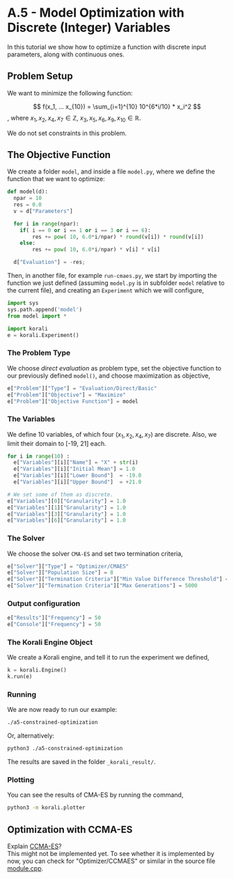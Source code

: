 # A.5 - Model Optimization with Discrete (Integer) Variables

In this tutorial we show how to optimize a function with discrete input parameters,
 along with continuous ones.


## Problem Setup

We want to minimize the following function:

$$ f(x_1, ... x_{10}) = \sum_{i=1}^{10} 10^{6*i/10} * x_i^2 $$ ,
where $x_1, x_2, x_4, x_7 \in \mathbb{Z}$, $x_3, x_5, x_6, x_9, x_{10} \in \mathbb{R}$.

We do not set constraints in this problem. <!-- Maybe as soon as CCMAES is
implemented, we could add constraints? Not sure but this seems to be the point
of CCMAES, in comparison to CMAES. -->


##  The Objective Function
We create a folder `model`, and inside a file `model.py`, where we define the
function that we want to optimize:

```python
def model(d):
  npar = 10
  res = 0.0
  v = d["Parameters"]

  for i in range(npar):
    if( i == 0 or i == 1 or i == 3 or i == 6):
        res += pow( 10, 6.0*i/npar) * round(v[i]) * round(v[i])
    else:
        res += pow( 10, 6.0*i/npar) * v[i] * v[i]

  d["Evaluation"] = -res;
```

Then, in another file, for example `run-cmaes.py`, we start by importing the
function we just defined (assuming `model.py` is in subfolder `model` relative
  to the current file), and creating an `Experiment` which we will configure,

```python
import sys
sys.path.append('model')
from model import *

import korali
e = korali.Experiment()
```

###  The Problem Type
We choose *direct evaluation* as problem type, set the objective function to
our previously defined `model()`, and choose maximization as objective,
```python
e["Problem"]["Type"] = "Evaluation/Direct/Basic"
e["Problem"]["Objective"] = "Maximize"
e["Problem"]["Objective Function"] = model
```

###  The Variables
We define 10 variables, of which four ($x_1, x_2, x_4, x_7$) are discrete. Also,
we limit their domain to [-19, 21] each.
```python
for i in range(10) :
  e["Variables"][i]["Name"] = "X" + str(i)
  e["Variables"][i]["Initial Mean"] = 1.0
  e["Variables"][i]["Lower Bound"]  = -19.0
  e["Variables"][i]["Upper Bound"]  = +21.0

# We set some of them as discrete.
e["Variables"][0]["Granularity"] = 1.0
e["Variables"][1]["Granularity"] = 1.0
e["Variables"][3]["Granularity"] = 1.0
e["Variables"][6]["Granularity"] = 1.0
```

###  The Solver
We choose the solver `CMA-ES` and set two termination criteria,
```python
e["Solver"]["Type"] = "Optimizer/CMAES"
e["Solver"]["Population Size"] = 8
e["Solver"]["Termination Criteria"]["Min Value Difference Threshold"] = 1e-9
e["Solver"]["Termination Criteria"]["Max Generations"] = 5000
```

### Output configuration

```python
e["Results"]["Frequency"] = 50
e["Console"]["Frequency"] = 50
```

###  The Korali Engine Object
We create a Korali engine, and tell it to run the experiment we defined,

```python
k = korali.Engine()
k.run(e)
```


###  Running

We are now ready to run our example:

```bash
./a5-constrained-optimization
```

Or, alternatively:

```bash
python3 ./a5-constrained-optimization
```

The results are saved in the folder `_korali_result/`.

###  Plotting

You can see the results of CMA-ES by running the command,
```sh
python3 -m korali.plotter
```


## Optimization with CCMA-ES

Explain [CCMA-ES](https://dl.acm.org/doi/10.1145/3324989.3325725)?   
This might not be implemented yet. To see whether it is implemented by now, you
can check for "Optimizer/CCMAES" or similar in the source file
[module.cpp](../../source/module.cpp).
